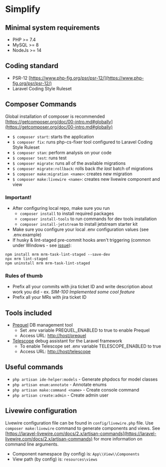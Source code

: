 # Simplify


## Minimal system requirements

- PHP >= 7.4
- MySQL >= 8
- NodeJs >= 14

## Coding standard

- PSR-12 [https://www.php-fig.org/psr/psr-12/](https://www.php-fig.org/psr/psr-12/)
- Laravel Coding Style Ruleset

## Composer Commands

Global installation of composer is recommended [https://getcomposer.org/doc/00-intro.md#globally](https://getcomposer.org/doc/00-intro.md#globally)

- `$ composer start`: starts the application
- `$ composer fix`: runs php-cs-fixer tool configured to Laravel Coding Style Ruleset
- `$ composer stan`: perform analysis on your code
- `$ composer test`: runs test
- `$ composer migrate`: runs all of the available migrations
- `$ composer migrate:rollback`: rolls back *the last* batch of migrations
- `$ composer make:migration <name>`: creates new migration
- `$ composer make:livewire <name>`: creates new livewire component and view

### Important!  

- After configuring local repo, make sure you run 
    - `composer install` to install required packages 
    - `composer install-tools` to run commands for dev tools installation
    - `composer install-jetstream` to install jetstream starter kit
- Make sure you configure your local .env configuration values (see .env.example)
- If husky & lint-staged pre-commit hooks aren't triggering (common under Windows - see [issue](https://github.com/sapegin/mrm/issues/168)):
 
```
npm install mrm mrm-task-lint-staged --save-dev
npx mrm lint-staged
npm uninstall mrm mrm-task-lint-staged
```

### Rules of thumb

- Prefix all your commits with jira ticket ID and write description about work you did - ex. *SIM-100 Implemented some cool feature* 
- Prefix all your MRs with jira ticket ID

## Tools included

- [Prequel](https://github.com/Protoqol/Prequel/) DB management tool 
    - Set .env variable PREQUEL_ENABLED to true to enable Prequel
    - Access URL: [http://host/prequel](http://host/prequel)
- [Telescope](https://github.com/laravel/telescope) debug assistant for the Laravel framework  
    - To enable Telescope set .env variable TELESCOPE_ENABLED to true
    - Access URL: [http://host/telescope](http://host/telescope)
    
## Useful commands

- `php artisan ide-helper:models` - Generate phpdocs for model classes
- `php artisan enum:annotate` - Annotate enums
- `php artisan make:command <name>` - Create console command
- `php artisan create:admin` - Create admin user

## Livewire configuration

Livewire configuration file can be found in `config/livewire.php` file.
Use `composer make:livewire` command to generate components and views.
See [https://laravel-livewire.com/docs/2.x/artisan-commands](https://laravel-livewire.com/docs/2.x/artisan-commands) for more information on command line arguments.
- Component namespace (by config) is: `App\\View\\Components`
- View path (by config) is: `resources\views`




